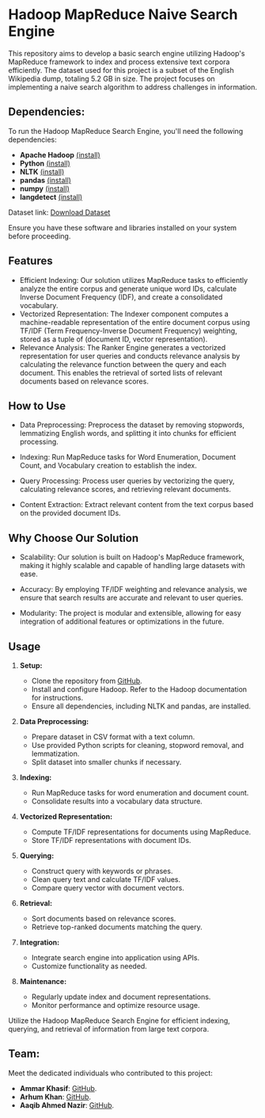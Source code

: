 
# Hadoop MapReduce Naive Search Engine

This repository aims to develop a basic search engine utilizing Hadoop's MapReduce framework to index and process extensive text corpora efficiently. The dataset used for this project is a subset of the English Wikipedia dump, totaling 5.2 GB in size. The project focuses on implementing a naive search algorithm to address challenges in information.


## Dependencies:
To run the Hadoop MapReduce Search Engine, you'll need the following dependencies:

- **Apache Hadoop** [(install)](https://hadoop.apache.org/releases.html)
- **Python** [(install)](https://www.python.org/downloads/)
- **NLTK** [(install)](https://www.nltk.org/)
- **pandas** [(install)](https://pandas.pydata.org/docs/getting_started/install.html)
- **numpy** [(install)](https://numpy.org/)
- **langdetect** [(install)](https://pypi.org/project/langdetect/)

Dataset link: [Download Dataset](https://drive.google.com/file/d/1lGVGqzF5CNWaoV-zoz8_mlThvHwMgcsP/view?usp=sharing)

Ensure you have these software and libraries installed on your system before proceeding.




## Features

- Efficient Indexing: Our solution utilizes MapReduce tasks to efficiently analyze the entire corpus and generate unique word IDs, calculate Inverse Document Frequency (IDF), and create a consolidated vocabulary.
- Vectorized Representation: The Indexer component computes a machine-readable representation of the entire document corpus using TF/IDF (Term Frequency-Inverse Document Frequency) weighting, stored as a tuple of (document ID, vector representation).
- Relevance Analysis: The Ranker Engine generates a vectorized representation for user queries and conducts relevance analysis by calculating the relevance function between the query and each document. This enables the retrieval of sorted lists of relevant documents based on relevance scores.


## How to Use

-  Data Preprocessing: Preprocess the dataset by removing stopwords, lemmatizing English words, and splitting it into chunks for efficient processing.

-  Indexing: Run MapReduce tasks for Word Enumeration, Document Count, and Vocabulary creation to establish the index.

-  Query Processing: Process user queries by vectorizing the query, calculating relevance scores, and retrieving relevant documents.

-  Content Extraction: Extract relevant content from the text corpus based on the provided document IDs.


## Why Choose Our Solution

-  Scalability: Our solution is built on Hadoop's MapReduce framework, making it highly scalable and capable of handling large datasets with ease.

-  Accuracy: By employing TF/IDF weighting and relevance analysis, we ensure that search results are accurate and relevant to user queries.

-  Modularity: The project is modular and extensible, allowing for easy integration of additional features or optimizations in the future.
## Usage

1. **Setup:**
   - Clone the repository from [GitHub](https://github.com/aaqib-ahmed-nazir/BDA_Assignment02).
   - Install and configure Hadoop. Refer to the Hadoop documentation for instructions.
   - Ensure all dependencies, including NLTK and pandas, are installed.

2. **Data Preprocessing:**
   - Prepare dataset in CSV format with a text column.
   - Use provided Python scripts for cleaning, stopword removal, and lemmatization.
   - Split dataset into smaller chunks if necessary.

3. **Indexing:**
   - Run MapReduce tasks for word enumeration and document count.
   - Consolidate results into a vocabulary data structure.

4. **Vectorized Representation:**
   - Compute TF/IDF representations for documents using MapReduce.
   - Store TF/IDF representations with document IDs.

5. **Querying:**
   - Construct query with keywords or phrases.
   - Clean query text and calculate TF/IDF values.
   - Compare query vector with document vectors.

6. **Retrieval:**
   - Sort documents based on relevance scores.
   - Retrieve top-ranked documents matching the query.

7. **Integration:**
   - Integrate search engine into application using APIs.
   - Customize functionality as needed.

8. **Maintenance:**
   - Regularly update index and document representations.
   - Monitor performance and optimize resource usage.

Utilize the Hadoop MapReduce Search Engine for efficient indexing, querying, and retrieval of information from large text corpora.

## Team:

Meet the dedicated individuals who contributed to this project:

- **Ammar Khasif**: [GitHub](https://github.com/ammar-kashif).
- **Arhum Khan**: [GitHub](https://github.com/Arhum-Khan10).
- **Aaqib Ahmed Nazir**: [GitHub](https://github.com/aaqib-ahmed-nazir).
